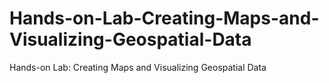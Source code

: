 # Hands-on-Lab-Creating-Maps-and-Visualizing-Geospatial-Data
Hands-on Lab: Creating Maps and Visualizing Geospatial Data
